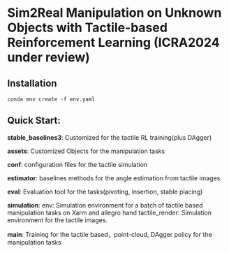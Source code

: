 # Sim2Real Manipulation on Unknown Objects with Tactile-based Reinforcement Learning (ICRA2024 under review)



## Installation

```shell
conda env create -f env.yaml
```


## Quick Start: 

**stable_baselines3**: Customized for the tactile RL training(plus DAgger)

**assets**: Customized Objects for the manipulation tasks

**conf**: configuration files for the tactile simulation

**estimator**: baselines methods for the angle estimation from tactile images.

**eval**: Evaluation tool for the tasks(pivoting, insertion, stable placing)

**simulation**: 
    env: Simulation environment for a batch of tactile based manipulation tasks on Xarm and allegro hand
    tactile_render: Simulation environment for the tactile images.
    
**main**: Training for the tactile based，point-cloud, DAgger policy for the manipulation tasks
